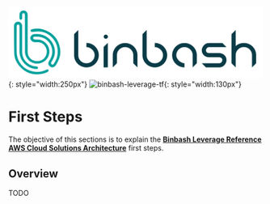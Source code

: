 ![binbash-logo](../assets/images/logos/binbash.png "Binbash"){: style="width:250px"}
![binbash-leverage-tf](../assets/images/logos/binbash-leverage-terraform.png#right "Leverage"){: style="width:130px"}

# First Steps

The objective of this sections is to explain the [**Binbash Leverage Reference AWS Cloud Solutions Architecture**](https://drive.google.com/file/d/1Z7VfioV6txbisv70cFIif2j6AnQ__fAc/view?usp=sharing)
first steps.

## Overview
TODO